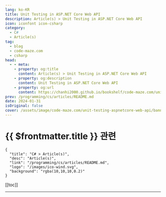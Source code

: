 ```yaml
---
lang: ko-KR
title: Unit Testing in ASP.NET Core Web API
description: Article(s) > Unit Testing in ASP.NET Core Web API
icon: iconfont icon-csharp
category: 
  - C#
  - Article(s)
tag: 
  - blog
  - code-maze.com
  - csharp
head:  
  - - meta:
    - property: og:title
      content: Article(s) > Unit Testing in ASP.NET Core Web API
    - property: og:description
      content: Unit Testing in ASP.NET Core Web API
    - property: og:url
      content: https://chanhi2000.github.io/bookshelf/code-maze.com/unit-testing-aspnetcore-web-api.html
prev: /programming/cs/articles/README.md
date: 2024-01-31
isOriginal: false
cover: /assets/image/code-maze.com/unit-testing-aspnetcore-web-api/banner.png
---
```


# {{ $frontmatter.title }} 관련

```component VPCard
{
  "title": "C# > Article(s)",
  "desc": "Article(s)",
  "link": "/programming/cs/articles/README.md",
  "logo": "/images/ico-wind.svg",
  "background": "rgba(10,10,10,0.2)"
}
```

[[toc]]

---

<SiteInfo
  name="Unit Testing in ASP.NET Core Web API"
  desc="Find out what Unit testing is and how to write unit tests in ASP.NET Core Web API Project to test Controllers and Repo logic."
  url="https://code-maze.com/unit-testing-aspnetcore-web-api/"
  logo="/assets/image/code-maze.com/favicon.png"
  preview="/assets/image/code-maze.com/unit-testing-aspnetcore-web-api/banner.png"/>

<!-- TODO: 작성 -->
